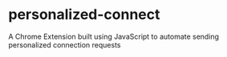 # personalized-connect

A Chrome Extension built using JavaScript to automate sending personalized connection requests
